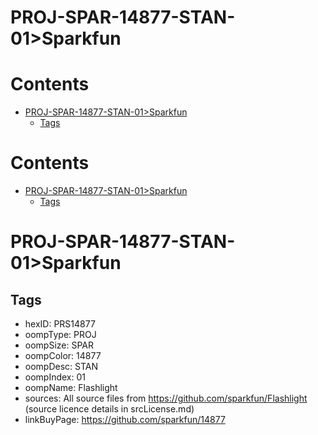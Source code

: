 
PROJ-SPAR-14877-STAN-01>Sparkfun
================================

Contents
========

* [PROJ-SPAR-14877-STAN-01>Sparkfun](#proj-spar-14877-stan-01sparkfun)
	* [Tags](#tags)

Contents
========

* [PROJ-SPAR-14877-STAN-01>Sparkfun](#proj-spar-14877-stan-01sparkfun)
	* [Tags](#tags)

# PROJ-SPAR-14877-STAN-01>Sparkfun

## Tags

- hexID: PRS14877
- oompType: PROJ
- oompSize: SPAR
- oompColor: 14877
- oompDesc: STAN
- oompIndex: 01
- oompName: Flashlight
- sources: All source files from https://github.com/sparkfun/Flashlight (source licence details in srcLicense.md)
- linkBuyPage: https://github.com/sparkfun/14877

